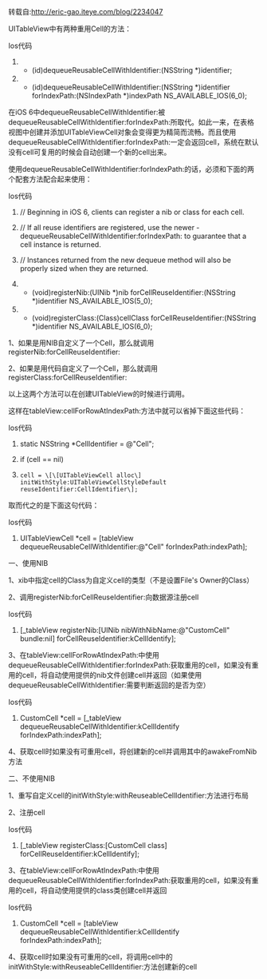 转载自:http://eric-gao.iteye.com/blog/2234047

UITableView中有两种重用Cell的方法：

Ios代码

  1. - \(id\)dequeueReusableCellWithIdentifier:\(NSString \*\)identifier;  

  2. - \(id\)dequeueReusableCellWithIdentifier:\(NSString \*\)identifier forIndexPath:\(NSIndexPath \*\)indexPath NS\_AVAILABLE\_IOS\(6\_0\);  

在iOS 6中dequeueReusableCellWithIdentifier:被dequeueReusableCellWithIdentifier:forIndexPath:所取代。如此一来，在表格视图中创建并添加UITableViewCell对象会变得更为精简而流畅。而且使用dequeueReusableCellWithIdentifier:forIndexPath:一定会返回cell，系统在默认没有cell可复用的时候会自动创建一个新的cell出来。

使用dequeueReusableCellWithIdentifier:forIndexPath:的话，必须和下面的两个配套方法配合起来使用：

Ios代码

  1. // Beginning in iOS 6, clients can register a nib or class for each cell.  

  2. // If all reuse identifiers are registered, use the newer -dequeueReusableCellWithIdentifier:forIndexPath: to guarantee that a cell instance is returned.  

  3. // Instances returned from the new dequeue method will also be properly sized when they are returned.  

  4. - \(void\)registerNib:\(UINib \*\)nib forCellReuseIdentifier:\(NSString \*\)identifier NS\_AVAILABLE\_IOS\(5\_0\);  

  5. - \(void\)registerClass:\(Class\)cellClass forCellReuseIdentifier:\(NSString \*\)identifier NS\_AVAILABLE\_IOS\(6\_0\);  

1、如果是用NIB自定义了一个Cell，那么就调用registerNib:forCellReuseIdentifier:

2、如果是用代码自定义了一个Cell，那么就调用registerClass:forCellReuseIdentifier:

以上这两个方法可以在创建UITableView的时候进行调用。

这样在tableView:cellForRowAtIndexPath:方法中就可以省掉下面这些代码：

Ios代码

  1. static NSString \*CellIdentifier = @"Cell";  

  2. if \(cell == nil\)   

  3.     cell = \[\[UITableViewCell alloc\] initWithStyle:UITableViewCellStyleDefault reuseIdentifier:CellIdentifier\];  

取而代之的是下面这句代码：

Ios代码

  1. UITableViewCell \*cell = \[tableView dequeueReusableCellWithIdentifier:@"Cell" forIndexPath:indexPath\];  

一、使用NIB

1、xib中指定cell的Class为自定义cell的类型（不是设置File's Owner的Class）

2、调用registerNib:forCellReuseIdentifier:向数据源注册cell

Ios代码

  1. \[\_tableView registerNib:\[UINib nibWithNibName:@"CustomCell" bundle:nil\] forCellReuseIdentifier:kCellIdentify\];   

3、在tableView:cellForRowAtIndexPath:中使用dequeueReusableCellWithIdentifier:forIndexPath:获取重用的cell，如果没有重用的cell，将自动使用提供的nib文件创建cell并返回（如果使用dequeueReusableCellWithIdentifier:需要判断返回的是否为空）

Ios代码

  1. CustomCell \*cell = \[\_tableView dequeueReusableCellWithIdentifier:kCellIdentify forIndexPath:indexPath\];  

4、获取cell时如果没有可重用cell，将创建新的cell并调用其中的awakeFromNib方法

二、不使用NIB

1、重写自定义cell的initWithStyle:withReuseableCellIdentifier:方法进行布局

2、注册cell

Ios代码

  1. \[\_tableView registerClass:\[CustomCell class\] forCellReuseIdentifier:kCellIdentify\];   

3、在tableView:cellForRowAtIndexPath:中使用dequeueReusableCellWithIdentifier:forIndexPath:获取重用的cell，如果没有重用的cell，将自动使用提供的class类创建cell并返回

Ios代码

  1. CustomCell \*cell = \[tableView dequeueReusableCellWithIdentifier:kCellIdentify forIndexPath:indexPath\];   

4、获取cell时如果没有可重用的cell，将调用cell中的initWithStyle:withReuseableCellIdentifier:方法创建新的cell

